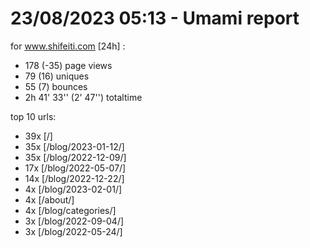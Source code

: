 # 23/08/2023 05:13 - Umami report
for www.shifeiti.com [24h] :

 - 178 (-35) page views
 - 79 (16) uniques
 - 55 (7) bounces
 - 2h 41' 33'' (2' 47'') totaltime


top 10 urls:
 - 39x [/]
 - 35x [/blog/2023-01-12/]
 - 35x [/blog/2022-12-09/]
 - 17x [/blog/2022-05-07/]
 - 14x [/blog/2022-12-22/]
 - 4x [/blog/2023-02-01/]
 - 4x [/about/]
 - 4x [/blog/categories/]
 - 3x [/blog/2022-09-04/]
 - 3x [/blog/2022-05-24/]


